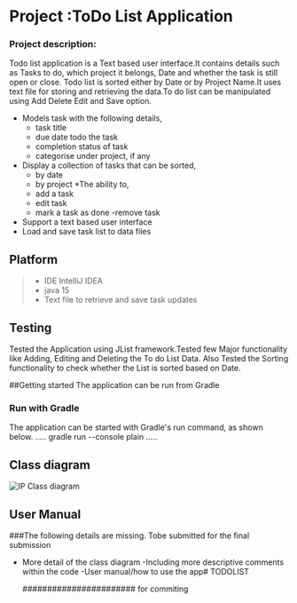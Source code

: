 # **Project :ToDo List Application**
### Project description:
Todo list application is a Text based user interface.It contains details such as Tasks to do, which project it belongs, Date and whether the task is still open or close.
Todo list is sorted either by Date or by Project Name.It uses text file for storing and retrieving the data.To do list can be manipulated using Add Delete Edit and Save option.
* Models task with the following details,
  - task title
  - due date todo the task
  - completion status of task
  - categorise under project, if any
* Display a collection of tasks that can be sorted,
  - by date
  - by project
    *The ability to,
  - add a task
  - edit task
  - mark a task as done
    -remove task
* Support a text based user interface
* Load and save task list to data files

## Platform
>* IDE IntelliJ IDEA
> * java 15
> * Text file to retrieve and save task updates

## Testing 
Tested the Application using JList framework.Tested few Major functionality like Adding, Editing and Deleting the To do List Data. Also Tested the Sorting functionality to
check whether the List is sorted based on Date.

##Getting started
The application can be run from Gradle
### Run with Gradle
The application can be started with Gradle's run command, as shown below.
.....
gradle run --console plain
.....



## Class diagram
![IP Class diagram](https://user-images.githubusercontent.com/79463089/111063369-621a5180-84ae-11eb-976f-b796795a66de.jpg)

## User Manual
###The following details are missing. Tobe submitted for the final submission
- More detail of the class diagram
  -Including more descriptive comments within the code
  -User manual/how to use the app# TODOLIST
  
  #######################
  for commiting
  
